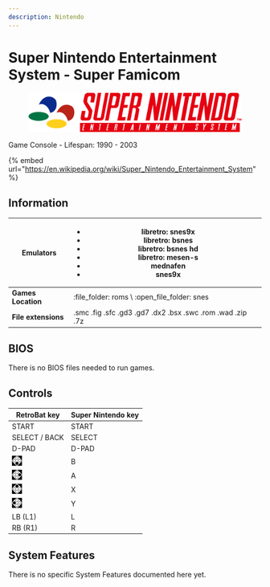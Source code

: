 ```yaml
---
description: Nintendo
---
```


# Super Nintendo Entertainment System - Super Famicom

<figure><img src="https://raw.githubusercontent.com/fabricecaruso/es-theme-carbon/5149a33eed46b2af638b06119397d4023b75131f/art/logos/snes.svg" alt=""><figcaption></figcaption></figure>

Game Console - Lifespan: 1990 - 2003

{% embed url="https://en.wikipedia.org/wiki/Super_Nintendo_Entertainment_System" %}

## Information

| **Emulators**       | <ul><li>libretro: snes9x</li><li>libretro: bsnes</li><li>libretro: bsnes hd</li><li>libretro: mesen-s</li><li>mednafen</li><li>snes9x</li></ul> |   |
| ------------------- | ----------------------------------------------------------------------------------------------------------------------------------------------- | - |
| **Games Location**  | :file\_folder: roms \ :open\_file\_folder: snes                                                                                                 |   |
| **File extensions** | .smc .fig .sfc .gd3 .gd7 .dx2 .bsx .swc .rom .wad .zip .7z                                                                                      |   |

## BIOS

There is no BIOS files needed to run games.

## Controls

| RetroBat key                                                                    | Super Nintendo key |
| ------------------------------------------------------------------------------- | ------------------ |
| START                                                                           | START              |
| SELECT / BACK                                                                   | SELECT             |
| D-PAD                                                                           | D-PAD              |
| ![A](<../../.gitbook/assets/image (1) (2).png>)                                 | B                  |
| ![B](<../../.gitbook/assets/image (4) (1).png>)                                 | A                  |
| <img src="../../.gitbook/assets/image (3) (1).png" alt="" data-size="original"> | X                  |
| <img src="../../.gitbook/assets/image (2) (1) (1).png" alt="" data-size="line"> | Y                  |
| LB (L1)                                                                         | L                  |
| RB (R1)                                                                         | R                  |

## System Features

There is no specific System Features documented here yet.
